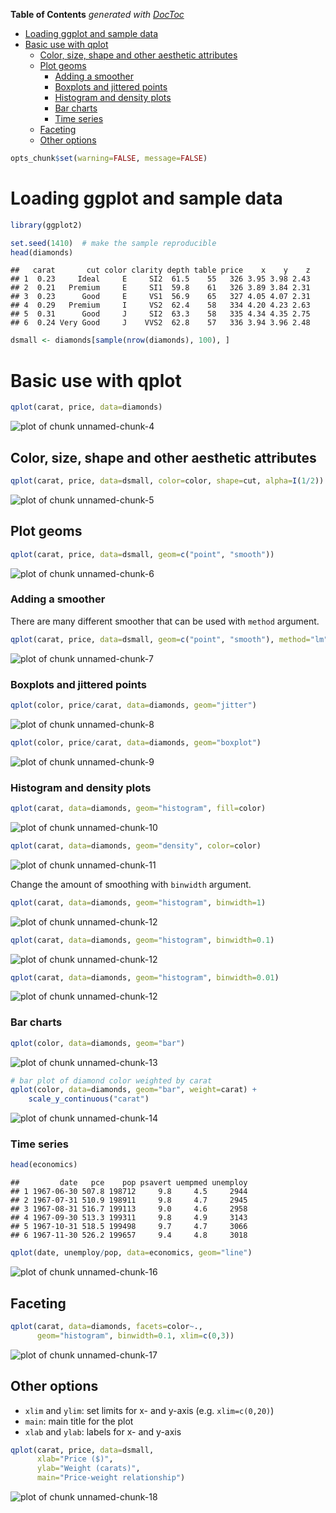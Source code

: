 <!-- START doctoc generated TOC please keep comment here to allow auto update -->
<!-- DON'T EDIT THIS SECTION, INSTEAD RE-RUN doctoc TO UPDATE -->
**Table of Contents**  *generated with [DocToc](http://doctoc.herokuapp.com/)*

- [Loading ggplot and sample data](#loading-ggplot-and-sample-data)
- [Basic use with qplot](#basic-use-with-qplot)
  - [Color, size, shape and other aesthetic attributes](#color-size-shape-and-other-aesthetic-attributes)
  - [Plot geoms](#plot-geoms)
    - [Adding a smoother](#adding-a-smoother)
    - [Boxplots and jittered points](#boxplots-and-jittered-points)
    - [Histogram and density plots](#histogram-and-density-plots)
    - [Bar charts](#bar-charts)
    - [Time series](#time-series)
  - [Faceting](#faceting)
  - [Other options](#other-options)

<!-- END doctoc generated TOC please keep comment here to allow auto update -->



```r
opts_chunk$set(warning=FALSE, message=FALSE)
```

# Loading ggplot and sample data


```r
library(ggplot2)
```


```r
set.seed(1410)  # make the sample reproducible
head(diamonds)
```

```
##   carat       cut color clarity depth table price    x    y    z
## 1  0.23     Ideal     E     SI2  61.5    55   326 3.95 3.98 2.43
## 2  0.21   Premium     E     SI1  59.8    61   326 3.89 3.84 2.31
## 3  0.23      Good     E     VS1  56.9    65   327 4.05 4.07 2.31
## 4  0.29   Premium     I     VS2  62.4    58   334 4.20 4.23 2.63
## 5  0.31      Good     J     SI2  63.3    58   335 4.34 4.35 2.75
## 6  0.24 Very Good     J    VVS2  62.8    57   336 3.94 3.96 2.48
```

```r
dsmall <- diamonds[sample(nrow(diamonds), 100), ]
```

# Basic use with qplot


```r
qplot(carat, price, data=diamonds)
```

![plot of chunk unnamed-chunk-4](figure/unnamed-chunk-4.png) 

## Color, size, shape and other aesthetic attributes


```r
qplot(carat, price, data=dsmall, color=color, shape=cut, alpha=I(1/2))
```

![plot of chunk unnamed-chunk-5](figure/unnamed-chunk-5.png) 

## Plot geoms


```r
qplot(carat, price, data=dsmall, geom=c("point", "smooth"))
```

![plot of chunk unnamed-chunk-6](figure/unnamed-chunk-6.png) 

### Adding a smoother
There are many different smoother that can be used with `method` argument.


```r
qplot(carat, price, data=dsmall, geom=c("point", "smooth"), method="lm")
```

![plot of chunk unnamed-chunk-7](figure/unnamed-chunk-7.png) 

### Boxplots and jittered points


```r
qplot(color, price/carat, data=diamonds, geom="jitter")
```

![plot of chunk unnamed-chunk-8](figure/unnamed-chunk-8.png) 


```r
qplot(color, price/carat, data=diamonds, geom="boxplot")
```

![plot of chunk unnamed-chunk-9](figure/unnamed-chunk-9.png) 

### Histogram and density plots


```r
qplot(carat, data=diamonds, geom="histogram", fill=color)
```

![plot of chunk unnamed-chunk-10](figure/unnamed-chunk-10.png) 


```r
qplot(carat, data=diamonds, geom="density", color=color)
```

![plot of chunk unnamed-chunk-11](figure/unnamed-chunk-11.png) 

Change the amount of smoothing with `binwidth` argument.


```r
qplot(carat, data=diamonds, geom="histogram", binwidth=1)
```

![plot of chunk unnamed-chunk-12](figure/unnamed-chunk-121.png) 

```r
qplot(carat, data=diamonds, geom="histogram", binwidth=0.1)
```

![plot of chunk unnamed-chunk-12](figure/unnamed-chunk-122.png) 

```r
qplot(carat, data=diamonds, geom="histogram", binwidth=0.01)
```

![plot of chunk unnamed-chunk-12](figure/unnamed-chunk-123.png) 

### Bar charts


```r
qplot(color, data=diamonds, geom="bar")
```

![plot of chunk unnamed-chunk-13](figure/unnamed-chunk-13.png) 


```r
# bar plot of diamond color weighted by carat
qplot(color, data=diamonds, geom="bar", weight=carat) +
    scale_y_continuous("carat")
```

![plot of chunk unnamed-chunk-14](figure/unnamed-chunk-14.png) 

### Time series


```r
head(economics)
```

```
##         date   pce    pop psavert uempmed unemploy
## 1 1967-06-30 507.8 198712     9.8     4.5     2944
## 2 1967-07-31 510.9 198911     9.8     4.7     2945
## 3 1967-08-31 516.7 199113     9.0     4.6     2958
## 4 1967-09-30 513.3 199311     9.8     4.9     3143
## 5 1967-10-31 518.5 199498     9.7     4.7     3066
## 6 1967-11-30 526.2 199657     9.4     4.8     3018
```


```r
qplot(date, unemploy/pop, data=economics, geom="line")
```

![plot of chunk unnamed-chunk-16](figure/unnamed-chunk-16.png) 

## Faceting


```r
qplot(carat, data=diamonds, facets=color~.,
      geom="histogram", binwidth=0.1, xlim=c(0,3))
```

![plot of chunk unnamed-chunk-17](figure/unnamed-chunk-17.png) 

## Other options
- `xlim` and `ylim`: set limits for x- and y-axis (e.g. `xlim=c(0,20)`)
- `main`: main title for the plot
- `xlab` and `ylab`: labels for x- and y-axis


```r
qplot(carat, price, data=dsmall,
      xlab="Price ($)",
      ylab="Weight (carats)",
      main="Price-weight relationship")
```

![plot of chunk unnamed-chunk-18](figure/unnamed-chunk-18.png) 
